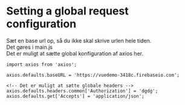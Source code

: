 # Setting a global request configuration
Sæt en base url op, så du ikke skal skrive urlen hele tiden.  
Det gøres i main.js  
Det er muligt at sætte global konfiguration af axios her.  
```
import axios from 'axios';

axios.defaults.baseURL = 'https://vuedemo-3418c.firebaseio.com';

<!-- Det er muligt at sætte globale headers -->
axios.defaults.headers.common['Authorization'] = 'dgdg';
axios.defaults.get['Accepts'] = 'application/json';
```
